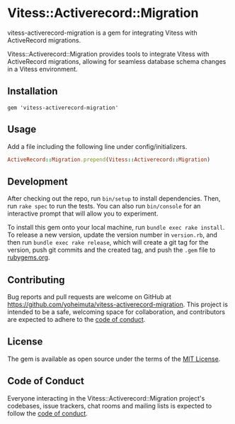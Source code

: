 # Vitess::Activerecord::Migration

vitess-activerecord-migration is a gem for integrating Vitess with ActiveRecord migrations.

Vitess::Activerecord::Migration provides tools to integrate Vitess with ActiveRecord migrations, 
allowing for seamless database schema changes in a Vitess environment.

## Installation

```
gem 'vitess-activerecord-migration'
```

## Usage

Add a file including the following line under config/initializers.

```ruby
ActiveRecord::Migration.prepend(Vitess::Activerecord::Migration)
```

## Development

After checking out the repo, run `bin/setup` to install dependencies.
Then, run `rake spec` to run the tests.
You can also run `bin/console` for an interactive prompt that will allow you to experiment.

To install this gem onto your local machine, run `bundle exec rake install`.
To release a new version, update the version number in `version.rb`, and then run `bundle exec rake release`,
which will create a git tag for the version, push git commits and the created tag, and push the `.gem` file to [rubygems.org](https://rubygems.org).

## Contributing

Bug reports and pull requests are welcome on GitHub at https://github.com/yoheimuta/vitess-activerecord-migration.
This project is intended to be a safe, welcoming space for collaboration, and contributors are expected to adhere to the [code of conduct](https://github.com/[USERNAME]/vitess-activerecord-migration/blob/main/CODE_OF_CONDUCT.md).

## License

The gem is available as open source under the terms of the [MIT License](https://opensource.org/licenses/MIT).

## Code of Conduct

Everyone interacting in the Vitess::Activerecord::Migration project's codebases, issue trackers, chat rooms and mailing lists is expected to follow the [code of conduct](https://github.com/[USERNAME]/vitess-activerecord-migration/blob/main/CODE_OF_CONDUCT.md).
